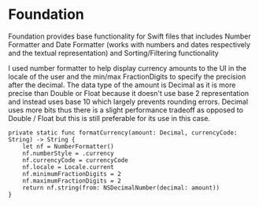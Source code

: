# Foundation

Foundation provides base functionality for Swift files that includes Number Formatter and Date Formatter (works with numbers and dates respectively and the textual representation) and Sorting/Filtering functionality 

I used number formatter to help display currency amounts to the UI in the locale of the user and the min/max FractionDigits to specify the precision after the decimal. The data type of the amount is Decimal as it is more precise than Double or Float because it doesn't use base 2 representation and instead uses base 10 which largely prevents rounding errors. Decimal uses more bits thus there is a slight performance tradeoff as opposed to Double / Float but this is still preferable for its use in this case.

```
private static func formatCurrency(amount: Decimal, currencyCode: String) -> String {
    let nf = NumberFormatter()
    nf.numberStyle = .currency
    nf.currencyCode = currencyCode
    nf.locale = Locale.current
    nf.minimumFractionDigits = 2
    nf.maximumFractionDigits = 2
    return nf.string(from: NSDecimalNumber(decimal: amount))
}
```
